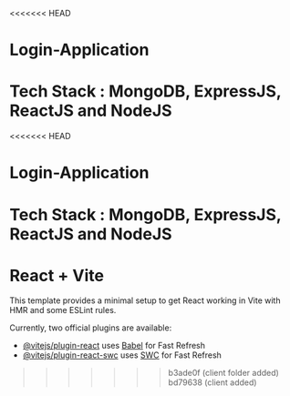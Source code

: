 <<<<<<< HEAD
# Login-Application
Tech Stack : MongoDB, ExpressJS, ReactJS and NodeJS
=======
<<<<<<< HEAD
# Login-Application
Tech Stack : MongoDB, ExpressJS, ReactJS and NodeJS
=======
# React + Vite

This template provides a minimal setup to get React working in Vite with HMR and some ESLint rules.

Currently, two official plugins are available:

- [@vitejs/plugin-react](https://github.com/vitejs/vite-plugin-react/blob/main/packages/plugin-react/README.md) uses [Babel](https://babeljs.io/) for Fast Refresh
- [@vitejs/plugin-react-swc](https://github.com/vitejs/vite-plugin-react-swc) uses [SWC](https://swc.rs/) for Fast Refresh
>>>>>>> b3ade0f (client folder added)
>>>>>>> bd79638 (client added)
